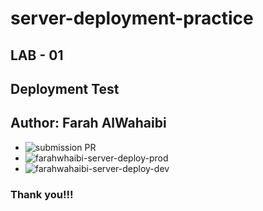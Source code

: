 # **server-deployment-practice**
## LAB - 01

## **Deployment Test**
## **Author: Farah AlWahaibi**

* ![submission PR](https://github.com/farahalwahaibi/server-deployment-practice/pull/1)
* ![farahwhaibi-server-deploy-prod](https://farahwhaibi-server-deploy-prod.herokuapp.com/)
* ![farahwahaibi-server-deploy-dev](https://farahwahaibi-server-deploy-dev.herokuapp.com/)


### Thank you!!!

